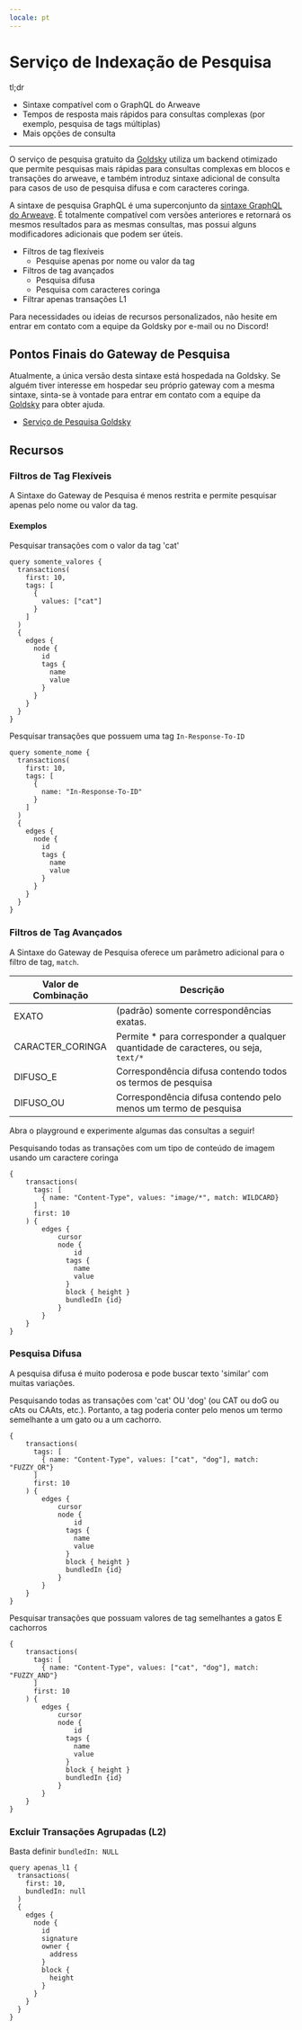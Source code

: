 ```yaml
---
locale: pt
---
```

# Serviço de Indexação de Pesquisa

tl;dr

- Sintaxe compatível com o GraphQL do Arweave
- Tempos de resposta mais rápidos para consultas complexas (por exemplo, pesquisa de tags múltiplas)
- Mais opções de consulta
---

O serviço de pesquisa gratuito da [Goldsky](https://goldsky.com) utiliza um backend otimizado que permite pesquisas mais rápidas para consultas complexas em blocos e transações do arweave, e também introduz sintaxe adicional de consulta para casos de uso de pesquisa difusa e com caracteres coringa.

A sintaxe de pesquisa GraphQL é uma superconjunto da [sintaxe GraphQL do Arweave](./queryingArweave.md). É totalmente compatível com versões anteriores e retornará os mesmos resultados para as mesmas consultas, mas possui alguns modificadores adicionais que podem ser úteis.

- Filtros de tag flexíveis
  - Pesquise apenas por nome ou valor da tag
- Filtros de tag avançados
  - Pesquisa difusa
  - Pesquisa com caracteres coringa
- Filtrar apenas transações L1

Para necessidades ou ideias de recursos personalizados, não hesite em entrar em contato com a equipe da Goldsky por e-mail ou no Discord!

## Pontos Finais do Gateway de Pesquisa

Atualmente, a única versão desta sintaxe está hospedada na Goldsky. Se alguém tiver interesse em hospedar seu próprio gateway com a mesma sintaxe, sinta-se à vontade para entrar em contato com a equipe da [Goldsky](https://goldsky.com) para obter ajuda.

- [Serviço de Pesquisa Goldsky](https://arweave-search.goldsky.com/graphql)

## Recursos

### Filtros de Tag Flexíveis

A Sintaxe do Gateway de Pesquisa é menos restrita e permite pesquisar apenas pelo nome ou valor da tag.

#### Exemplos

Pesquisar transações com o valor da tag 'cat'

```graphql:no-line-numbers
query somente_valores {
  transactions(
    first: 10,
    tags: [
      {
        values: ["cat"]
      }
    ]
  ) 
  {
    edges {
      node {
        id
        tags {
          name
          value
        }
      }
    }
  }
}
```

Pesquisar transações que possuem uma tag `In-Response-To-ID`

```graphql:no-line-numbers
query somente_nome {
  transactions(
    first: 10,
    tags: [
      {
        name: "In-Response-To-ID"
      }
    ]
  ) 
  {
    edges {
      node {
        id
        tags {
          name
          value
        }
      }
    }
  }
}
```


### Filtros de Tag Avançados

A Sintaxe do Gateway de Pesquisa oferece um parâmetro adicional para o filtro de tag, `match`.

| Valor de Combinação | Descrição | 
|-------------|-------------|
| EXATO | (padrão) somente correspondências exatas. |
| CARACTER_CORINGA | Permite * para corresponder a qualquer quantidade de caracteres, ou seja, `text/*` |
| DIFUSO_E | Correspondência difusa contendo todos os termos de pesquisa |
| DIFUSO_OU | Correspondência difusa contendo pelo menos um termo de pesquisa |

Abra o playground e experimente algumas das consultas a seguir!

Pesquisando todas as transações com um tipo de conteúdo de imagem usando um caractere coringa
```graphql:no-line-numbers
{
    transactions(        
      tags: [
        { name: "Content-Type", values: "image/*", match: WILDCARD}
      ]
      first: 10
    ) {
        edges {
            cursor
            node {
                id
              tags {
                name
                value
              }
              block { height }
              bundledIn {id}
            }
        }
    }
}
```

### Pesquisa Difusa

A pesquisa difusa é muito poderosa e pode buscar texto 'similar' com muitas variações.

Pesquisando todas as transações com 'cat' OU 'dog' (ou CAT ou doG ou cAts ou CAAts, etc.). Portanto, a tag poderia conter pelo menos um termo semelhante a um gato ou a um cachorro.

```graphql:no-line-numbers
{
    transactions(        
      tags: [
        { name: "Content-Type", values: ["cat", "dog"], match: "FUZZY_OR"}
      ]
      first: 10
    ) {
        edges {
            cursor
            node {
                id
              tags {
                name
                value
              }
              block { height }
              bundledIn {id}
            }
        }
    }
}
```

Pesquisar transações que possuam valores de tag semelhantes a gatos E cachorros
```graphql:no-line-numbers
{
    transactions(        
      tags: [
        { name: "Content-Type", values: ["cat", "dog"], match: "FUZZY_AND"}
      ]
      first: 10
    ) {
        edges {
            cursor
            node {
                id
              tags {
                name
                value
              }
              block { height }
              bundledIn {id}
            }
        }
    }
}
```

### Excluir Transações Agrupadas (L2)

Basta definir `bundledIn: NULL`

```graphql:no-line-numbers
query apenas_l1 {
  transactions(
    first: 10,
    bundledIn: null
  ) 
  {
    edges {
      node {
        id
        signature
        owner {
          address
        }
        block {
          height
        }
      }
    }
  }
}
```
